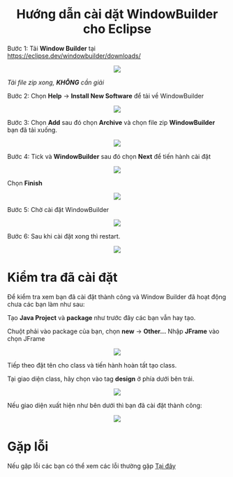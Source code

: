 <div align="center">

# Hướng dẫn cài dặt WindowBuilder cho Eclipse

</div>

Bước 1: Tải **Window Builder** tại https://eclipse.dev/windowbuilder/downloads/

<div align="center"><img src="./assets/WindowBuilder/WindowBuilder11.png"></div>

*Tải file zip xong, **KHÔNG** cần giải*

Bước 2: Chọn **Help** -> **Install New Software** để tải về WindowBuilder

<div align="center"><img src="./assets/WindowBuilder/WindowBuilder1.png"></div>

Bước 3: Chọn **Add** sau đó chọn **Archive** và chọn file zip **WindowBuilder** bạn đã tải xuống.
<div align="center"><img src="./assets/WindowBuilder/WindowBuilder2.png"></div>

Bước 4: Tick và **WindowBuilder** sau đó chọn **Next** để tiến hành cài đặt

<div align="center"><img src="./assets/WindowBuilder/WindowBuilder3.png"></div>

Chọn **Finish**
<div align="center"><img src="./assets/WindowBuilder/WindowBuilder4.png"></div>

Bước 5: Chờ cài đặt WindowBuilder

<div align="center"><img src="./assets/WindowBuilder/WindowBuilder5.png"></div>

Bước 6: Sau khi cài đặt xong thì restart.
<div align="center"><img src="./assets/WindowBuilder/WindowBuilder6.png"></div>

# Kiểm tra đã cài đặt

Để kiểm tra xem bạn đã cài đặt thành công và Window Builder đã hoạt động chưa các bạn làm như sau:

Tạo **Java Project** và **package** như trước đây các bạn vẫn hay tạo.

Chuột phải vào package của bạn, chọn **new** -> **Other...**
Nhập **JFrame** vào chọn JFrame

<div align="center"><img src="./assets/WindowBuilder/WindowBuilder10.png"></div>

Tiếp theo đặt tên cho class và tiến hành hoàn tất tạo class.

Tại giao diện class, hãy chọn vào tag **design** ở phía dưới bên trái.

<div align="center"><img src="./assets/WindowBuilder/WindowBuilder12.png"></div>

Nếu giao diện xuất hiện như bên dưới thì bạn đã cài đặt thành công:

<div align="center"><img src="./assets/WindowBuilder/WindowBuilder13.png"></div>

# Gặp lỗi

Nếu gặp lỗi các bạn có thể xem các lỗi thường gặp [Tại đây](./bugs.md#4-lỗi-khi-cài-đặt-window-builder)
